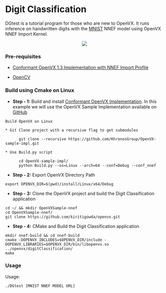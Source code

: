 # Digit Classification

DGtest is a tutorial program for those who are new to OpenVX. It runs inference on handwritten digits with the [MNIST](http://yann.lecun.com/exdb/mnist/) NNEF model using OpenVX NNEF Import Kernel.

<p align="center">
 <img src="https://github.com/GPUOpen-ProfessionalCompute-Libraries/MIVisionX/raw/master/docs/images/DGtest.gif">
</p>

### Pre-requisites

* [Conformant OpenVX 1.3 Implementation with NNEF Import Profile](https://github.com/KhronosGroup/Khronosdotorg/blob/master/api/openvx/resources.md)

* [OpenCV](https://github.com/opencv/opencv/releases/tag/3.4.0)

### Build using Cmake on Linux

* **Step - 1:** Build and install [Conformant OpenVX Implementation](https://github.com/KhronosGroup/OpenVX-sample-impl). In this example we will use the OpenVX Sample Implementation available on [GitHub](https://github.com/KhronosGroup/OpenVX-sample-impl)

```
Build OpenVX on Linux

* Git Clone project with a recursive flag to get submodules

      git clone --recursive https://github.com/KhronosGroup/OpenVX-sample-impl.git

* Use Build.py script

      cd OpenVX-sample-impl/
      python Build.py --os=Linux --arch=64 --conf=Debug --conf_nnef
```

* **Step - 2:** Export OpenVX Directory Path

```
export OPENVX_DIR=$(pwd)/install/Linux/x64/Debug
```
* **Step - 3:** Clone the OpenVX project and build the Digit Classification application

```
cd ~/ && mkdir OpenVXSample-nnef
cd OpenVXSample-nnef/
git clone https://github.com/kiritigowda/openvx.git
```

* **Step - 4:** CMake and Build the Digit Classification application

```
mkdir nnef-build && cd nnef-build
cmake -DOPENVX_INCLUDES=$OPENVX_DIR/include -DOPENVX_LIBRARIES=$OPENVX_DIR/bin/libopenvx.so ../openvx/digitClassification/
make
```

### Usage

 Usage: 
 
 ```
 ./DGtest [MNIST NNEF MODEL URL]
 ```
